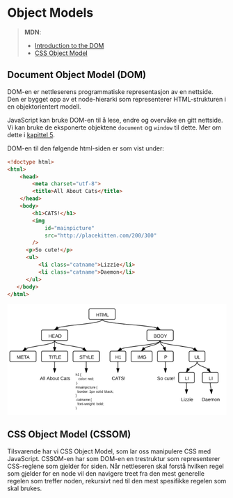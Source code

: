 # Object Models

> **MDN**:
> -   [Introduction to the DOM](https://developer.mozilla.org/en-US/docs/Web/API/Document_Object_Model/Introduction)
> -   [CSS Object Model](https://developer.mozilla.org/en-US/docs/Web/API/CSS_Object_Model)

## Document Object Model (DOM)

DOM-en er nettleserens programmatiske representasjon av en nettside. Den er bygget opp av et node-hierarki som representerer HTML-strukturen i en objektorientert modell.

JavaScript kan bruke DOM-en til å lese, endre og overvåke en gitt nettside. Vi kan bruke de eksponerte objektene `document` og `window` til dette. Mer om dette i [kapittel 5](/05-javascript/07-dom-apiet.md).

DOM-en til den følgende html-siden er som vist under:

```html
<!doctype html>
<html>
    <head>
        <meta charset="utf-8">
        <title>All About Cats</title>
    </head>
    <body>
        <h1>CATS!</h1>
        <img
            id="mainpicture"
            src="http://placekitten.com/200/300"
        />
      <p>So cute!</p>
      <ul>
          <li class="catname">Lizzie</li>
          <li class="catname">Daemon</li>
      </ul>
   </body>
</html>
```

![dom-tree](https://raw.githubusercontent.com/ewendel/frontend--bilder/master/DOM.png)

## CSS Object Model (CSSOM)

Tilsvarende har vi CSS Object Model, som lar oss manipulere CSS med JavaScript. CSSOM-en har som DOM-en en trestruktur som representerer CSS-reglene som gjelder for siden. Når nettleseren skal forstå hvilken regel som gjelder for en node vil den navigere treet fra den mest generelle regelen som treffer noden, rekursivt ned til den mest spesifikke regelen som skal brukes.
